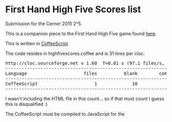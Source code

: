 # First Hand High Five Scores list

Submission for the Cerner 2015 2^5.

This is a companion piece to the First Hand High Five game found [here](https://github.com/austinmoody/2to5th-2015-firsthandhighfive).

This is written in [CoffeeScript](http://coffeescript.org/).

The code resides in highfivescores.coffee and is 31 lines per cloc:

<pre>
http://cloc.sourceforge.net v 1.60  T=0.01 s (97.1 files/s, 4175.6 lines/s)
-------------------------------------------------------------------------------
Language                     files          blank        comment           code
-------------------------------------------------------------------------------
CoffeeScript                     1             10              2             31
-------------------------------------------------------------------------------
</pre>

I wasn't including the HTML file in this count... so if that must count I guess this is disqualified :)

The CoffeeScript must be compiled to JavaScript for the <script> include in the HTML page to work.

<pre>coffee --compile highfivescores.coffee</pre>
